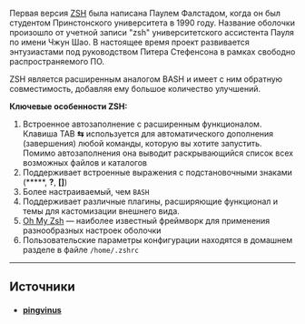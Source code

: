 Первая версия [ZSH](https://www.zsh.org/) была написана Паулем Фалстадом, когда он был студентом Принстонского университета в 1990 году. Название оболочки произошло от учетной записи "zsh" университетского ассистента Пауля по имени Чжун Шао. В настоящее время проект развивается энтузиастами под руководством Питера Стефенсона в рамках свободно распространяемого ПО.  

ZSH является расширенным аналогом BASH и имеет с ним обратную совместимость, добавляя ему большое количество улучшений.

**Ключевые особенности ZSH:**  

1. Встроенное автозаполнение с расширенным функционалом. Клавиша TAB **⇆** используется для автоматического дополнения (завершения) любой команды, которую вы хотите запустить. Помимо автозаполнения она выводит раскрывающийся список всех возможных файлов и каталогов
2. Поддерживает встроенные выражения с подстановочными знаками (*****, **?**, **[]**)
3. Более настраиваемый, чем `BASH`
4. Поддерживает различные плагины, расширяющие функционал и темы для кастомизации внешнего вида.
5. [Oh My Zsh](https://ohmyz.sh/) — наиболее известный фреймворк для применения разнообразных настроек оболочки  
6. Пользовательские параметры конфигурации находятся в домашнем разделе в файле `/home/.zshrc`

---
## Источники
- #### [pingvinus](https://pingvinus.ru/note/bash-fish-zsh)
